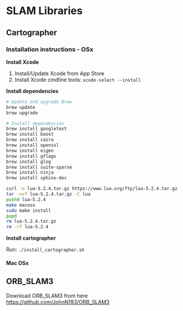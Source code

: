 # SLAM Libraries

## Cartographer

### Installation instructions - OSx

**Install Xcode**
1. Install/Update Xcode from App Store
1. Install Xcode cmdline tools: `xcode-select --install`

**Install dependencies**
```bash
# Update and upgrade Brew
brew update
brew upgrade
```

```bash
# Install dependencies
brew install googletest
brew install boost
brew install cairo
brew install openssl
brew install eigen
brew install gflags
brew install glog
brew install suite-sparse
brew install ninja
brew install sphinx-doc
```

```bash
curl -o lua-5.2.4.tar.gz https://www.lua.org/ftp/lua-5.2.4.tar.gz
tar -xvf lua-5.2.4.tar.gz -C lua
pushd lua-5.2.4
make macosx
sudo make install
popd
rm lua-5.2.4.tar.gz
rm -rf lua-5.2.4
```

**Install cartographer**

Run: `./install_cartographer.sh`

#### Mac OSx


## ORB_SLAM3
Download ORB_SLAM3 from here https://github.com/JohnN193/ORB_SLAM3